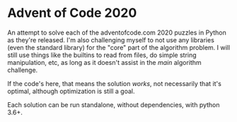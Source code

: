 # Advent of Code 2020

An attempt to solve each of the adventofcode.com 2020 puzzles in Python as they're released. I'm also challenging myself to not use any libraries (even the standard library) for the "core" part of the algorithm problem. I will still use things like the builtins to read from files, do simple string manipulation, etc, as long as it doesn't assist in the _main_ algorithm challenge.

If the code's here, that means the solution _works_, not necessarily that it's optimal, although optimization is still a goal.

Each solution can be run standalone, without dependencies, with python 3.6+.
